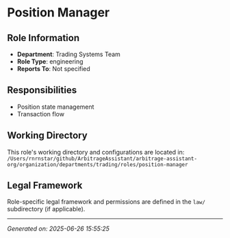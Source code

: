 # Position Manager

## Role Information
- **Department**: Trading Systems Team
- **Role Type**: engineering
- **Reports To**: Not specified

## Responsibilities
- Position state management
- Transaction flow

## Working Directory
This role's working directory and configurations are located in:
`/Users/rnrnstar/github/ArbitrageAssistant/arbitrage-assistant-org/organization/departments/trading/roles/position-manager`

## Legal Framework
Role-specific legal framework and permissions are defined in the `law/` subdirectory (if applicable).

---
*Generated on: 2025-06-26 15:55:25*
